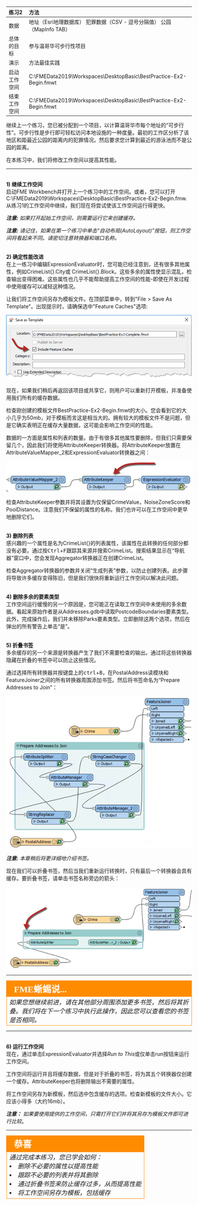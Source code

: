 |  练习2 |  方法 |
| :--- | :--- |
| 数据 | 地址（Esri地理数据库） 犯罪数据（CSV - 逗号分隔值） 公园（MapInfo TAB） |
| 总体的目标 | 参与温哥华可步行性项目 |
| 演示 | 方法最佳实践 |
| 启动工作空间 | C:\FMEData2019\Workspaces\DesktopBasic\BestPractice-Ex2-Begin.fmwt |
| 结束工作空间 | C:\FMEData2019\Workspaces\DesktopBasic\BestPractice-Ex2-Begin.fmwt |

继续上一个练习，您已被分配到一个项目，以计算温哥华市每个地址的“可步行性”。可步行性是步行即可轻松访问本地设施的一种度量。最初的工作区分析了该地区和距最近公园的距离内的犯罪情况。然后要求您计算到最近的游泳池而不是公园的距离。

在本练习中，我们将修改工作空间以提高其性能。

---

<br>**1) 继续工作空间**
<br>启动FME Workbench并打开上一个练习中的工作空间。或者，您可以打开
C:\FMEData2019\Workspaces\DesktopBasic\BestPractice-Ex2-Begin.fmw. 从练习1的工作空间中继续，我们现在将尝试使该工作空间运行得更快。

***注意:*** *如果打开起始工作空间，则需要运行它来创建缓存。*

***注意:*** *请记住，如果在第一个练习中单击“自动布局(AutoLayout)”按钮，则工作空间将看起来不同。请密切注意转换器和端口名称。*


<br>**2) 确定性能改进**
<br>在上一练习中编辑ExpressionEvaluator时，您可能已经注意到，还有很多其他属性，例如CrimeList{}.City或 CrimeList{}.Block。这些多余的属性使显示混乱，检查输出变得困难。这些属性也几乎不能帮助提高工作空间的性能-即使在开发过程中使用缓存可以减轻这种情况。

让我们将工作空间另存为模板文件。在顶部菜单中，转到"File &gt; Save As Template"。出现提示时，请确保选中"Feature Caches"选项:

![](./Images/Img5.219.Ex3.SaveCaches.png)


现在，如果我们稍后再返回该项目或共享它，则用户可以重新打开模板，并准备使用我们所有的缓存数据。

检查刚创建的模板文件BestPractice-Ex2-Begin.fmwt的大小。您会看到它的大小几乎为50mb，对于模板而言这是相当大的。拥有较大的模板文件不是问题，但是它确实表明正在缓存大量数据，这可能会影响工作空间的性能。

数据的一方面是属性和列表的数量。由于有很多其他属性要删除，但我们只需要保留几个，因此我们将使用AttributeKeeper转换器。将AttributeKeeper放置在AttributeValueMapper_2和ExpressionEvaluator转换器之间：

![](./Images/Img5.209.Ex2.AttributeKeeper.png)

检查AttributeKeeper参数并将其设置为仅保留CrimeValue，NoiseZoneScore和PoolDistance。注意我们不保留的属性的名称。我们也许可以在工作空间中更早地删除它们。

<br>**3) 删除列表**
<br>感兴趣的一个属性是名为CrimeList{}的列表属性，该属性在此转换的任何部分都没有必要。通过按<kbd>Ctrl</kbd>+<kbd>F</kbd>跟踪其来源并搜索CrimeList。搜索结果显示在“导航器”窗口中，您会发现Aggregator转换器正在创建CrimeList。

检查Aggregator转换器的参数并关闭“生成列表”参数，以防止创建列表。此步骤将导致许多缓存变得陈旧，但是我们很快将重新运行工作空间以解决此问题。


<br>**4) 删除多余的要素类型**
<br>工作空间运行缓慢的另一个原因是，您可能正在读取工作空间中未使用的多余数据。看起来原始作者是从Addresses.gdb中读取PostcodeBoundaries要素类型。此外，完成操作后，我们并未移除Parks要素类型。立即删除这两个选项，然后在弹出的所有警告上单击“是”。


<br>**5) 折叠书签**
<br>多余缓存的另一个来源是转换器产生了我们不需要检查的输出。通过将这些转换器隐藏在折叠的书签中可以防止这些情况。

通过选择所有转换器并按键盘上的<kbd>ctrl</kbd>+<kbd>B</kbd>，在PostalAddress读模块和FeatureJoiner之间的所有转换器周围添加书签。然后将书签命名为“Prepare Addresses to Join”：

![](./Images/Img5.210.Ex2.AddABookmark.png)

***注意:*** *本章稍后将更详细地介绍书签。*

现在我们可以折叠书签，然后当我们重新运行转换时，只有最后一个转换器会具有缓存。要折叠书签，请单击书签名称旁边的箭头：

![](./Images/Img5.211.Ex2.CollapsedBookmarks.png)

---

<!--Tip Section-->

<table style="border-spacing: 0px">
<tr>
<td style="vertical-align:middle;background-color:darkorange;border: 2px solid darkorange">
<i class="fa fa-info-circle fa-lg fa-pull-left fa-fw" style="color:white;padding-right: 12px;vertical-align:text-top"></i>
<span style="color:white;font-size:x-large;font-weight: bold;font-family:serif">FME蜥蜴说...</span>
</td>
</tr>

<tr>
<td style="border: 1px solid darkorange">
<span style="font-family:serif; font-style:italic; font-size:larger">
如果您想继续前进，请在其他部分周围添加更多书签，然后将其折叠。我们将在下一个练习中执行此操作，因此您可以查看您的书签是否相同。
</td>
</tr>
</table>

---

<br>**6) 运行工作空间**
<br>现在，通过单击ExpressionEvaluator并选择*Run to This*或仅单击run按钮来运行工作空间。

工作空间将运行并且将缓存数据，但是对于折叠的书签，将为其五个转换器仅创建一个缓存。AttributeKeeper也将删除输出不需要的属性。

将工作空间另存为新模板，然后选中包含缓存的选项。检查新模板的文件大小。它应该小得多（大约16mb）。

***注意：***  *如果要使用提供的工作空间，只需打开它们并将其另存为模板文件即可进行比较*。


---

<!--Exercise Congratulations Section-->

<table style="border-spacing: 0px">
<tr>
<td style="vertical-align:middle;background-color:darkorange;border: 2px solid darkorange">
<i class="fa fa-thumbs-o-up fa-lg fa-pull-left fa-fw" style="color:white;padding-right: 12px;vertical-align:text-top"></i>
<span style="color:white;font-size:x-large;font-weight: bold;font-family:serif">恭喜</span>
</td>
</tr>

<tr>
<td style="border: 1px solid darkorange">
<span style="font-family:serif; font-style:italic; font-size:larger">
通过完成本练习，您已学会如何： 
<br>
<li>删除不必要的属性以提高性能</li>
<li>跟踪不必要的列表并将其删除</li>
<li>通过折叠书签来防止缓存过多，从而提高性能</li>
<li>将工作空间另存为模板，包括缓存</li></ul>
</span>
</td>
</tr>
</table>
